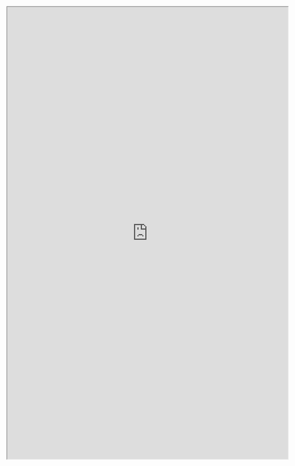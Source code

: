 
<iframe src="https://raw.githubusercontent.com/fc1943s/nlp_drafts/main/gpt3.md" style="height:30vh;width:148%;margin-left:-4vw" />

<iframe src="https://raw.githubusercontent.com/fc1943s/nlp_drafts/main/goose ai.md" style="height:30vh;width:148%;margin-left:-4vw" />

<iframe src="https://raw.githubusercontent.com/fc1943s/nlp_drafts/main/bloom-1b/pl=11059%20mnt=1500%20ml=1000%20ds=true%20es=false%20nb=1%20t=1.0%20tk=50%20tp=1.0%20tp=1.0%20rp=1.0%20lp=1.0%20nrns=20%20nrs=1%20nbg=1.md" style="height:30vh;width:148%;margin-left:-4vw" />
